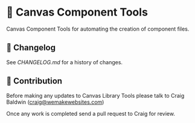 # 🧩 Canvas Component Tools

Canvas Component Tools for automating the creation of component files.

## 📅 Changelog

See *CHANGELOG.md* for a history of changes.

## 🤝 Contribution

Before making any updates to Canvas Library Tools please talk to Craig Baldwin (craig@wemakewebsites.com)

Once any work is completed send a pull request to Craig for review.
